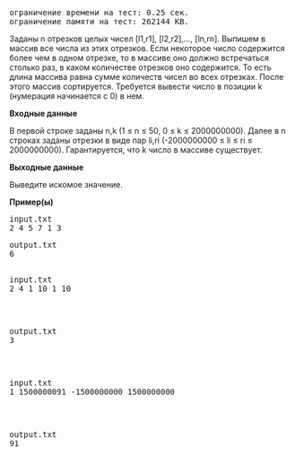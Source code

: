<pre>ограничение времени на тест: 0.25 сек.
ограничение памяти на тест: 262144 KB.</pre>

Заданы n отрезков целых чисел [l1,r1], [l2,r2],..., [ln,rn]. Выпишем в массив все числа из этих отрезков. Если некоторое число содержится более чем в одном отрезке, то в массиве оно должно встречаться столько раз, в каком количестве отрезков оно содержится. То есть длина массива равна сумме количеств чисел во всех отрезках.
После этого массив сортируется. Требуется вывести число в позиции k (нумерация начинается с 0) в нем.

**Входные данные**

В первой строке заданы n,k (1 ≤ n ≤ 50, 0 ≤ k ≤ 2000000000). Далее в n строках заданы отрезки в виде пар li,ri (-2000000000 ≤ li ≤ ri ≤ 2000000000). Гарантируется, что k число в массиве существует.

**Выходные данные**

Выведите искомое значение.

**Пример(ы)**

<pre>input.txt
2 4 5 7 1 3</pre>

<pre>output.txt
6</code>

<pre>input.txt
2 4 1 10 1 10 </pre>

<pre>output.txt
3</pre>

<pre>input.txt
1 1500000091 -1500000000 1500000000</pre>

<pre>output.txt
91</pre>

